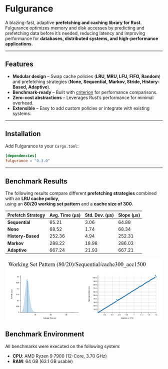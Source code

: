 # Fulgurance

A blazing-fast, adaptive **prefetching and caching library for Rust**.  
Fulgurance optimizes memory and disk accesses by predicting and prefetching data before it’s needed, reducing latency and improving performance for **databases, distributed systems, and high-performance applications**.

---

## Features

- **Modular design** – Swap cache policies (**LRU, MRU, LFU, FIFO, Random**) and prefetching strategies (**None, Sequential, Markov, Stride, History-Based, Adaptive**).
- **Benchmark-ready** – Built with [criterion](https://crates.io/crates/criterion) for performance comparisons.
- **Zero-cost abstractions** – Leverages Rust’s performance for minimal overhead.
- **Extensible** – Easy to add custom policies or integrate with existing systems.

---

## Installation

Add Fulgurance to your `Cargo.toml`:

```toml
[dependencies]
fulgurance = "0.3.0"
```

---

## Benchmark Results

The following results compare different **prefetching strategies** combined with an **LRU cache policy**,  
using an **80/20 working set pattern** and a **cache size of 300**.

| Prefetch Strategy | Avg. Time (µs) | Std. Dev. (µs) | Slope (µs) |
|-------------------|----------------|----------------|------------|
| **Sequential**    | 65.21          | 3.06           | 64.88      |
| **None**          | 68.52          | 1.74           | 68.34      |
| **History-Based** | 252.36         | 4.94           | 252.31     |
| **Markov**        | 288.22         | 18.98          | 286.03     |
| **Adaptive**      | 667.24         | 21.93          | 667.21     |

![LRU Sequential Benchmark](https://github.com/roquess/fulgurance/blob/main/lruseq.png?raw=true)

## Benchmark Environment

All benchmarks were executed on the following system:

- **CPU**: AMD Ryzen 9 7900 (12-Core, 3.70 GHz)
- **RAM**: 64 GB (63.1 GB usable)


